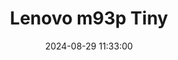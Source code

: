 ---
layout: post
title: Lenovo m93p Tiny
summary: 
date: '2024-08-29 11:33:00'
#tags: [Computers, PC]
tags: [Computers]
---